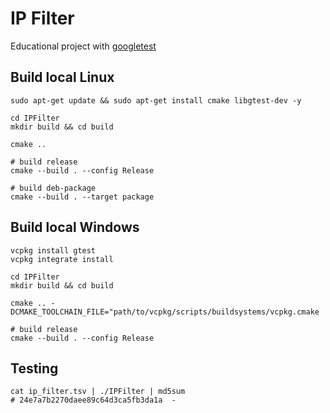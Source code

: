 # IP Filter
Educational project with [googletest](https://github.com/google/googletest)

## Build local Linux
```shell
sudo apt-get update && sudo apt-get install cmake libgtest-dev -y

cd IPFilter
mkdir build && cd build

cmake ..

# build release
cmake --build . --config Release

# build deb-package
cmake --build . --target package
```

## Build local Windows
```shell
vcpkg install gtest
vcpkg integrate install

cd IPFilter
mkdir build && cd build

cmake .. -DCMAKE_TOOLCHAIN_FILE="path/to/vcpkg/scripts/buildsystems/vcpkg.cmake

# build release
cmake --build . --config Release
```

## Testing
```shell
cat ip_filter.tsv | ./IPFilter | md5sum
# 24e7a7b2270daee89c64d3ca5fb3da1a  -
```
